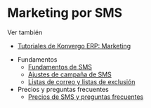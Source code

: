 # Marketing por SMS

<div class="alert alert-secondary">
<p class="alert-title">
Ver también</p><ul>
<li><p><a href="https://www.odoo.com/slides/marketing-27">Tutoriales de Konvergo ERP: Marketing</a></p></li>
</ul>
</div>

  * Fundamentos
    * [Fundamentos de SMS](sms_marketing/essentials/sms_essentials)
    * [Ajustes de campaña de SMS](sms_marketing/essentials/sms_campaign_settings)
    * [Listas de correo y listas de exclusión](sms_marketing/essentials/mailing_lists_blacklists)
  * Precios y preguntas frecuentes
    * [Precios de SMS y preguntas frecuentes](sms_marketing/pricing/pricing_and_faq)

